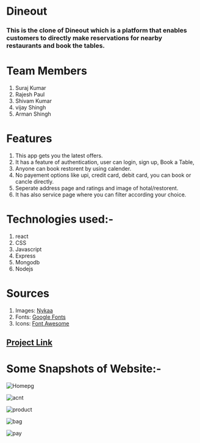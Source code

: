 # Dineout


### This is the clone of Dineout which is a platform that enables customers to directly make reservations for nearby restaurants and book the tables.


# Team Members
1. Suraj Kumar
2. Rajesh Paul
3. Shivam Kumar
4. vijay Shingh
5. Arman Shingh
# Features
1. This app gets you the latest offers.
2. It has a feature of authentication, user can login, sign up, Book a Table, 
3. Anyone can book restorent by using calender.
4. No payement options like upi, credit card, debit card, you can book or cancle directly.
5. Seperate address page and ratings and image of hotal/restorent.
6. It has also service page  where you can filter according your choice.

# Technologies used:-
1. react 
2. CSS 
3. Javascript
4. Express
5. Mongodb
6. Nodejs



# Sources
1. Images: [Nykaa](https://www.nykaa.com/)
2. Fonts: [Google Fonts](https://fonts.google.com/)
3. Icons: [Font Awesome](https://fontawesome.com/)


## [Project Link](dineout-rajp62.vercel.app/)



# Some Snapshots of Website:-

![Homepg](https://user-images.githubusercontent.com/58744974/135759931-1c43b71f-514c-4d71-b95f-164059f903ba.jpg)

![acnt](https://user-images.githubusercontent.com/58744974/135760010-c817a14c-c36c-4ef7-94c2-c5dece25accc.jpg)

![product](https://user-images.githubusercontent.com/58744974/135760068-3742f04a-3e32-4680-b19f-2fc1479032b5.jpg)

![bag](https://user-images.githubusercontent.com/58744974/135760150-fb76cde2-8562-4a26-a8bb-f1dc0a282270.jpg)

![pay](https://user-images.githubusercontent.com/58744974/135760160-d95b779a-c19b-451d-8068-5365b957d4bb.jpg)



